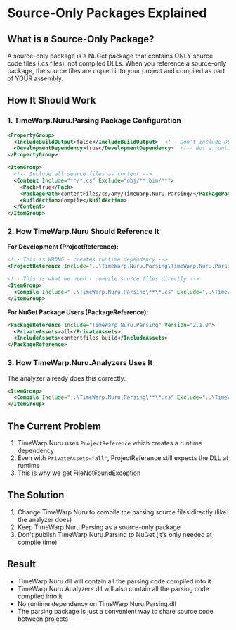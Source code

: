 # Source-Only Packages Explained

## What is a Source-Only Package?

A source-only package is a NuGet package that contains ONLY source code files (.cs files), not compiled DLLs. When you reference a source-only package, the source files are copied into your project and compiled as part of YOUR assembly.

## How It Should Work

### 1. TimeWarp.Nuru.Parsing Package Configuration

```xml
<PropertyGroup>
  <IncludeBuildOutput>false</IncludeBuildOutput>  <!-- Don't include DLL in package -->
  <DevelopmentDependency>true</DevelopmentDependency>  <!-- Not a runtime dependency -->
</PropertyGroup>

<ItemGroup>
  <!-- Include all source files as content -->
  <Content Include="**/*.cs" Exclude="obj/**;bin/**">
    <Pack>true</Pack>
    <PackagePath>contentFiles/cs/any/TimeWarp.Nuru.Parsing/</PackagePath>
    <BuildAction>Compile</BuildAction>
  </Content>
</ItemGroup>
```

### 2. How TimeWarp.Nuru Should Reference It

**For Development (ProjectReference):**
```xml
<!-- This is WRONG - creates runtime dependency -->
<ProjectReference Include="..\TimeWarp.Nuru.Parsing\TimeWarp.Nuru.Parsing.csproj" />

<!-- This is what we need - compile source files directly -->
<ItemGroup>
  <Compile Include="..\TimeWarp.Nuru.Parsing\**\*.cs" Exclude="..\TimeWarp.Nuru.Parsing\obj\**;..\TimeWarp.Nuru.Parsing\bin\**" />
</ItemGroup>
```

**For NuGet Package Users (PackageReference):**
```xml
<PackageReference Include="TimeWarp.Nuru.Parsing" Version="2.1.0">
  <PrivateAssets>all</PrivateAssets>
  <IncludeAssets>contentfiles;build</IncludeAssets>
</PackageReference>
```

### 3. How TimeWarp.Nuru.Analyzers Uses It

The analyzer already does this correctly:
```xml
<ItemGroup>
  <Compile Include="..\TimeWarp.Nuru.Parsing\**\*.cs" Exclude="..\TimeWarp.Nuru.Parsing\obj\**;..\TimeWarp.Nuru.Parsing\bin\**" />
</ItemGroup>
```

## The Current Problem

1. TimeWarp.Nuru uses `ProjectReference` which creates a runtime dependency
2. Even with `PrivateAssets="all"`, ProjectReference still expects the DLL at runtime
3. This is why we get FileNotFoundException

## The Solution

1. Change TimeWarp.Nuru to compile the parsing source files directly (like the analyzer does)
2. Keep TimeWarp.Nuru.Parsing as a source-only package
3. Don't publish TimeWarp.Nuru.Parsing to NuGet (it's only needed at compile time)

## Result

- TimeWarp.Nuru.dll will contain all the parsing code compiled into it
- TimeWarp.Nuru.Analyzers.dll will also contain all the parsing code compiled into it
- No runtime dependency on TimeWarp.Nuru.Parsing.dll
- The parsing package is just a convenient way to share source code between projects